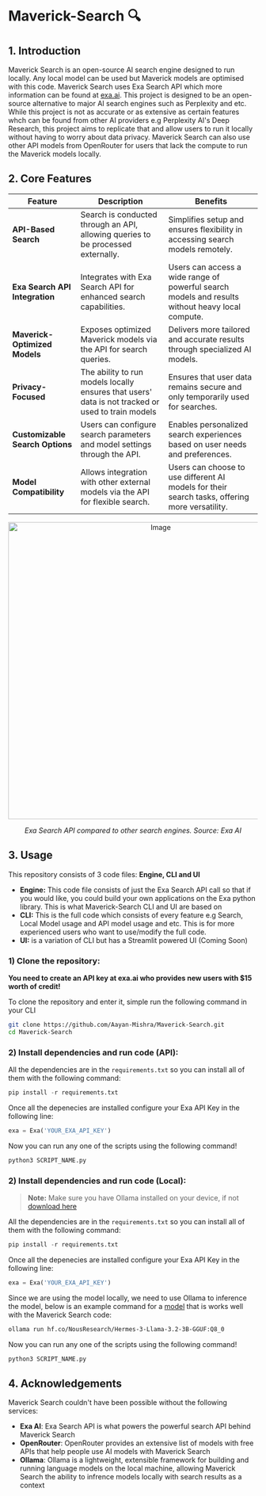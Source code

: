 # Maverick-Search 🔍

## 1. Introduction
Maverick Search is an open-source AI search engine designed to run locally. Any local model can be used but Maverick models are optimised with this code. Maverick Search uses Exa Search API which more information can be found at [exa.ai](https://exa.ai/). This project is designed to be an open-source alternative to major AI search engines such as Perplexity and etc. While this project is not as accurate or as extensive as certain features whch can be found from other AI providers e.g Perplexity AI's Deep Research, this project aims to replicate that and allow users to run it locally without having to worry about data privacy. Maverick Search can also use other API models from OpenRouter for users that lack the compute to run the Maverick models locally.

## 2. Core Features

| **Feature**                    | **Description**                                                                 | **Benefits**                                                                 |
|---------------------------------|---------------------------------------------------------------------------------|-----------------------------------------------------------------------------|
| **API-Based Search**            | Search is conducted through an API, allowing queries to be processed externally. | Simplifies setup and ensures flexibility in accessing search models remotely. |
| **Exa Search API Integration**  | Integrates with Exa Search API for enhanced search capabilities.                 | Users can access a wide range of powerful search models and results without heavy local compute. |
| **Maverick-Optimized Models**   | Exposes optimized Maverick models via the API for search queries.               | Delivers more tailored and accurate results through specialized AI models.   |
| **Privacy-Focused**             | The ability to run models locally ensures that users' data is not tracked or used to train models  | Ensures that user data remains secure and only temporarily used for searches. |
| **Customizable Search Options** | Users can configure search parameters and model settings through the API.       | Enables personalized search experiences based on user needs and preferences. |
| **Model Compatibility**         | Allows integration with other external models via the API for flexible search.  | Users can choose to use different AI models for their search tasks, offering more versatility. |

<p align="center">
  <img src="https://exa.imgix.net/simpleqa-eval-7.png?fm=avif&q=50" alt="Image" width=600 />
</p>

<p align="center">
  <em>Exa Search API compared to other search engines. Source: Exa AI</em>
</p>

## 3. Usage

This repository consists of 3 code files: **Engine, CLI and UI**

- **Engine:** This code file consists of just the Exa Search API call so that if you would like, you could build your own applications on the Exa python library. This is what Maverick-Search CLI and UI are based on
- **CLI:** This is the full code which consists of every feature e.g Search, Local Model usage and API model usage and etc. This is for more experienced users who want to use/modify the full code.
- **UI:** is a variation of CLI but has a Streamlit powered UI (Coming Soon)

### 1) Clone the repository:

**You need to create an API key at exa.ai who provides new users with $15 worth of credit!**

To clone the repository and enter it, simple run the following command in your CLI

```bash
git clone https://github.com/Aayan-Mishra/Maverick-Search.git
cd Maverick-Search
```

### 2) Install dependencies and run code (API):

All the dependencies are in the `requirements.txt` so you can install all of them with the following command:

```py
pip install -r requirements.txt
```

Once all the depenecies are installed configure your Exa API Key in the following line:

```py
exa = Exa('YOUR_EXA_API_KEY')
```

Now you can run any one of the scripts using the following command!

```py
python3 SCRIPT_NAME.py
```

### 2) Install dependencies and run code (Local):

> **Note:** Make sure you have Ollama installed on your device, if not [download here](https://ollama.com/)

All the dependencies are in the `requirements.txt` so you can install all of them with the following command:

```py
pip install -r requirements.txt
```

Once all the depenecies are installed configure your Exa API Key in the following line:

```py
exa = Exa('YOUR_EXA_API_KEY')
```

Since we are using the model locally, we need to use Ollama to inference the model, below is an example command for a [model](https://huggingface.co/NousResearch/Hermes-3-Llama-3.2-3B-GGUF) that is works well with the Maverick Search code:

```bash
ollama run hf.co/NousResearch/Hermes-3-Llama-3.2-3B-GGUF:Q8_0
```

Now you can run any one of the scripts using the following command!
```py
python3 SCRIPT_NAME.py
```

## 4. Acknowledgements

Maverick Search couldn't have been possible without the following services:
- **Exa AI**: Exa Search API is what powers the powerful search API behind Maverick Search
- **OpenRouter**: OpenRouter provides an extensive list of models with free APIs that help people use AI models with Maverick Search
- **Ollama**: Ollama is a lightweight, extensible framework for building and running language models on the local machine, allowing Maverick Search the ability to infrence models locally with search results as a context

